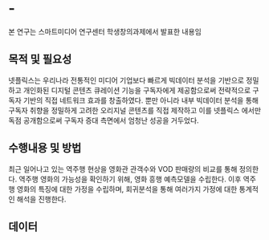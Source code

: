 # -
본 연구는 스마트미디어 연구센터 학생창의과제에서 발표한 내용임
## 목적 및 필요성
넷플릭스는 우리나라 전통적인 미디어 기업보다 빠르게 빅데이터 분석을 기반으로 정밀하고 개인화된 디지털 콘텐츠 큐레이션 기능을 구독자에게 제공함으로써 전략적으로 구독자 기반의 직접 네트워크 효과를 창출하였다. 뿐만 아니라 내부 빅데이터 분석을 통해 구독자 취향을 정밀하게 고려한 오리지널 콘텐츠를 직접 제작하고 이를 넷플릭스 에서만 독점 공개함으로써 구독자 증대 측면에서 엄청난 성공을 거두었다.
## 수행내용 및 방법
 최근 일어나고 있는 역주행 현상을 영화관 관객수와 VOD 판매량의 비교를 통해 정의한다. 역주행 영화의 가능성을 확인하기 위해, 영화 흥행 예측모델을 수립한다. 이후 역주행 영화의 특징에 대한 가정을 수립하며, 회귀분석을 통해 여러가지 가정에 대한 통계적인 해석을 진행한다.
## 데이터
